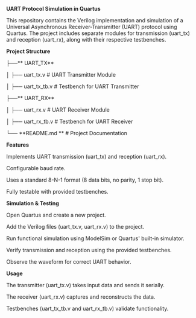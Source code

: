 **UART Protocol Simulation in Quartus**

This repository contains the Verilog implementation and simulation of a Universal Asynchronous Receiver-Transmitter (UART) protocol using Quartus. The project includes separate modules for transmission (uart_tx) and reception (uart_rx), along with their respective testbenches.

**Project Structure**

├──** UART_TX**

│   ├── uart_tx.v        # UART Transmitter Module

│   ├── uart_tx_tb.v     # Testbench for UART Transmitter

├──** UART_RX**

│   ├── uart_rx.v        # UART Receiver Module

│   ├── uart_rx_tb.v     # Testbench for UART Receiver

└── **README.md  **          # Project Documentation


**Features**

Implements UART transmission (uart_tx) and reception (uart_rx).

Configurable baud rate.

Uses a standard 8-N-1 format (8 data bits, no parity, 1 stop bit).

Fully testable with provided testbenches.

**Simulation & Testing**

Open Quartus and create a new project.

Add the Verilog files (uart_tx.v, uart_rx.v) to the project.

Run functional simulation using ModelSim or Quartus' built-in simulator.

Verify transmission and reception using the provided testbenches.

Observe the waveform for correct UART behavior.

**Usage**

The transmitter (uart_tx.v) takes input data and sends it serially.

The receiver (uart_rx.v) captures and reconstructs the data.

Testbenches (uart_tx_tb.v and uart_rx_tb.v) validate functionality.
